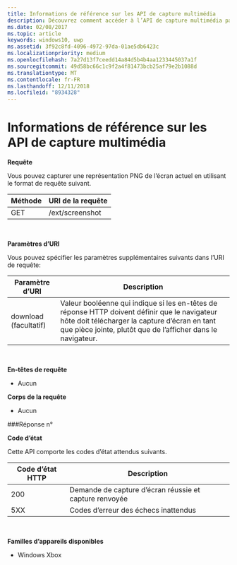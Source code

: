 ```yaml
---
title: Informations de référence sur les API de capture multimédia
description: Découvrez comment accéder à l’API de capture multimédia par programmation.
ms.date: 02/08/2017
ms.topic: article
keywords: windows10, uwp
ms.assetid: 3f92c8fd-4096-4972-97da-01ae5db6423c
ms.localizationpriority: medium
ms.openlocfilehash: 7a27d13f7ceedd14a84d5b4b4aa1233445037a1f
ms.sourcegitcommit: 49d58bc66c1c9f2a4f81473bcb25af79e2b1088d
ms.translationtype: MT
ms.contentlocale: fr-FR
ms.lasthandoff: 12/11/2018
ms.locfileid: "8934328"
---
```

# <a name="media-capture-api-reference"></a>Informations de référence sur les API de capture multimédia #

**Requête**

Vous pouvez capturer une représentation PNG de l’écran actuel en utilisant le format de requête suivant.

| Méthode        | URI de la requête     | 
| ------------- |-----------------|
| GET           | /ext/screenshot |
<br>

**Paramètres d’URI**

Vous pouvez spécifier les paramètres supplémentaires suivants dans l’URI de requête:


| Paramètre d’URI      | Description     | 
| ------------------ |-----------------|
| download (facultatif)| Valeur booléenne qui indique si les en-têtes de réponse HTTP doivent définir que le navigateur hôte doit télécharger la capture d’écran en tant que pièce jointe, plutôt que de l’afficher dans le navigateur.  |
<br>

**En-têtes de requête**

* Aucun

**Corps de la requête**

* Aucun

###<a name="response"></a>Réponse n°

**Code d’état**

Cette API comporte les codes d’état attendus suivants.

| Code d’état HTTP   | Description     | 
| ------------------ |-----------------|
| 200                | Demande de capture d’écran réussie et capture renvoyée |
| 5XX                | Codes d’erreur des échecs inattendus |
<br>

**Familles d’appareils disponibles**

* Windows Xbox

